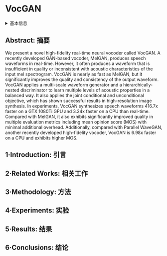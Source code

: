 # VocGAN

<details>
<summary>基本信息</summary>

- 标题: "VocGAN: A High-Fidelity Real-time Vocoder with a Hierarchically-nested Adversarial Network"
- 作者:
  - 01 Jinhyeok Yang,
  - 02 Junmo Lee,
  - 03 Youngik Kim,
  - 04 Hoonyoung Cho,
  - 05 Injung Kim
- 链接:
  - [ArXiv](https://arxiv.org/abs/2007.15256)
  - [Publication](https://doi.org/10.21437/Interspeech.2020-1238)
  - [Github]
  - [Demo](https://nc-ai.github.io/speech/publications/vocgan/index.html)
- 文件:
  - [ArXiv](_PDF/2007.15256v1__VocGAN__A_High-Fidelity_Real-time_Vocoder_with_a_Hierarchically-Nested_Adversarial_Network.pdf)
  - [Publication](_PDF/2007.15256p0__VocGAN_InterSpeech2020.pdf)

</details>

## Abstract: 摘要

We present a novel high-fidelity real-time neural vocoder called VocGAN.
A recently developed GAN-based vocoder, MelGAN, produces speech waveforms in real-time.
However, it often produces a waveform that is insufficient in quality or inconsistent with acoustic characteristics of the input mel spectrogram.
VocGAN is nearly as fast as MelGAN, but it significantly improves the quality and consistency of the output waveform.
VocGAN applies a multi-scale waveform generator and a hierarchically-nested discriminator to learn multiple levels of acoustic properties in a balanced way.
It also applies the joint conditional and unconditional objective, which has shown successful results in high-resolution image synthesis.
In experiments, VocGAN synthesizes speech waveforms 416.7x faster on a GTX 1080Ti GPU and 3.24x faster on a CPU than real-time.
Compared with MelGAN, it also exhibits significantly improved quality in multiple evaluation metrics including mean opinion score (MOS) with minimal additional overhead.
Additionally, compared with Parallel WaveGAN, another recently developed high-fidelity vocoder, VocGAN is 6.98x faster on a CPU and exhibits higher MOS.

## 1·Introduction: 引言

## 2·Related Works: 相关工作

## 3·Methodology: 方法

## 4·Experiments: 实验

## 5·Results: 结果

## 6·Conclusions: 结论